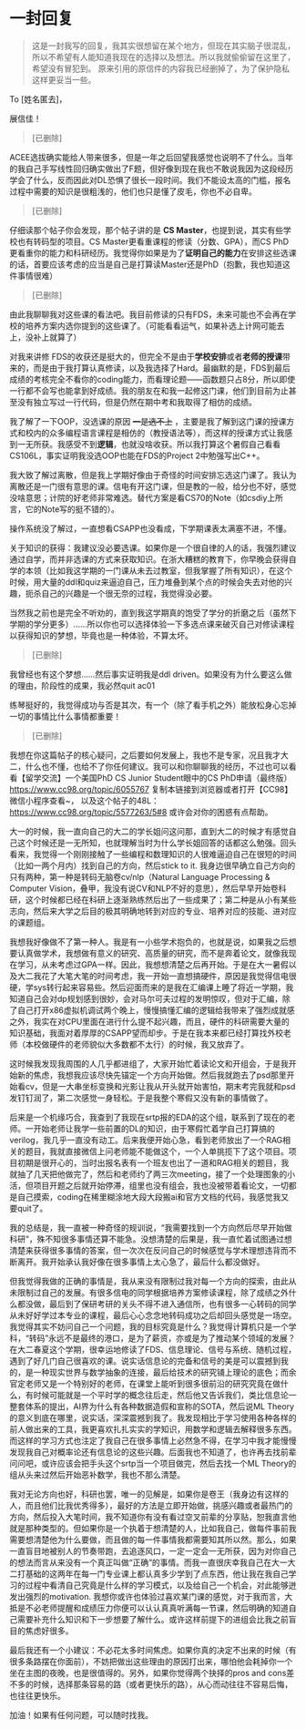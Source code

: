 # 一封回复

> 这是一封我写的回复，我其实很想留在某个地方，但现在其实脑子很混乱，所以不希望有人能知道我现在的选择以及想法。所以我就偷偷留在这里了，希望没有冒犯到。
> 原来引用的原信件的内容我已经删掉了，为了保护隐私这样更妥当一些。

To [姓名匿去]，

展信佳！

>  [已删除]

ACEE选拔确实能给人带来很多，但是一年之后回望我感觉也说明不了什么。当年的我自己手写线性回归确实做出了F题，但好像到现在我也不敢说我因为这段经历学会了什么，反而因此对DL恐惧了很长一段时间。我们不能设太高的门槛，报名过程中需要的知识是很粗浅的，他们也只是懂了皮毛，你也不必自卑。

> [已删除]

仔细读那个帖子你会发现，那个帖子讲的是 **CS Master**，也提到说，其实有些学校也有转码型的项目。CS Master更看重课程的修读（分数、GPA），而CS PhD更看重你的能力和科研经历。我觉得你如果是为了**证明自己的能力**在安排这些选课的话，首要应该考虑的应当是自己是打算读Master还是PhD（抱歉，我也知道这件事情很难）

> [已删除]

由此我聊聊我对这些课的看法吧。我目前修读的只有FDS，未来可能也不会再在学校的培养方案内选你提到的这些课了。（可能看看运气，如果补选上计网可能去上，没补上就算了）

对我来讲修 FDS的收获还是挺大的，但完全不是由于**学校安排**或者**老师的授课**带来的，而是由于我打算认真修读，以及我选择了Hard。最幽默的是，FDS到最后成绩的考核完全不看你的coding能力，而看理论题——函数题只占8分，所以即使一行都不会写也能拿到好成绩。我的朋友在和我一起修这门课，他们到目前为止甚至没有独立写过一行代码，但是仍然在期中考和我取得了相仿的成绩。

我了解了一下OOP，没选课的原因 ~~一是选不上~~ ，主要是我了解到这门课的授课方式和校内的众多编程语言课程是相仿的（教授语法等），而这样的授课方式让我感到一无所获。我感受不到**逻辑**，也就没啥收获。所以我打算这个暑假自己看看CS106L，事实证明我没选OOP也能在FDS的Project 2中勉强写出C++。

我大致了解过离散，但是我上学期好像由于奇怪的时间安排忘选这门课了。我认为离散还是一门很有意思的课。信电有开这门课，但是教的一般，给分也不好，感觉没啥意思；计院的好老师非常难选。替代方案是看CS70的Note（如csdiy上所言，它的Note写的挺不错的）。

操作系统没了解过，一直想看CSAPP也没看成，下学期课表太满塞不进，不懂。

关于知识的获得：我建议没必要选课。如果你是一个很自律的人的话，我强烈建议通过自学，而并非选课的方式来获取知识。在浙大糟糕的教育下，你早晚会获得自学的本领（比如我这学期的一门课从未去过教室，但我掌握了所有知识），在这个时候，用大量的ddl和quiz来逼迫自己，压力堆叠到某个点的时候会失去对他的兴趣，扼杀自己的兴趣是一个很无奈的过程，我觉得没必要。

当然我之前也是完全不听劝的，直到我这学期真的饱受了学分的折磨之后（虽然下学期的学分更多）……所以你也可以选择体验一下多选点课来破灭自己对修读课程以获得知识的梦想，毕竟也是一种体验，不算太坏。

> [已删除]

我曾经也有这个梦想……然后事实证明我是ddl driven。如果没有为什么要这么做的理由，阶段性的成果，我必然quit ac01

练琴挺好的，我觉得成功与否是其次，有一个（除了看手机之外）能放松身心忘掉一切的事情比什么事情都重要！

> [已删除]

我想在你这篇帖子的核心疑问，之后要如何发展上，我也不是专家，况且我才大二，什么也不懂，也给不了你任何建议。我可以和你聊聊我的经历，不过也可以看看【留学交流】一个美国PhD CS Junior Student眼中的CS PhD申请（最终版） https://www.cc98.org/topic/6055767 复制本链接到浏览器或者打开【CC98】微信小程序查看~， 以及这个帖子的48L： https://www.cc98.org/topic/5577263/5#8 或许会对你的困惑有点帮助。

大一的时候，我一直向自己的大二的学长姐问这问那，直到大二的时候才有感觉自己这个时候还是一无所知，也就理解当时为什么学长姐回答的话都这么勉强。回头看来，我觉得一个刚刚接触了一些编程和数理知识的人很难逼迫自己在很短的时间（比如一两个月内）找到自己的方向，然后stick to it. 我身边很早确立自己方向的只有两种，第一种是转码无脑卷cv/nlp（Natural Language Processing & Computer Vision，叠甲，我没有说CV和NLP不好的意思），然后早早开始卷科研，这个时候都已经在科研上逐渐熟练然后出了一些成果了；第二种是从小有某些志向，然后来大学之后目的极其明确地转到对应的专业、培养对应的技能、进对应的课题组。

我想我好像做不了第一种人。我是有一小些学术抱负的，也就是说，如果我之后想要认真做学术，我想做有意义的研究、高质量的研究，而不是奔着论文，就像我现在学习，从未考虑过GPA一样。因此，我想想清楚之后再开始。于是在大一暑假以及大二我花了大笔大笔的时间考虑，我一开始一直想搞硬件，原因是我觉得信电很硬，学sys转行起来容易些。然后迎面而来的是我在汇编课上睡了将近一学期，我知道自己会对dp规划感到很妙，会对马尔可夫过程的发明惊叹，但对于汇编，除了自己打开x86虚拟机调试两个晚上，慢慢搞懂汇编的逻辑给我带来了强烈成就感之外，我实在对CPU里面在进行什么提不起兴趣，而且，硬件的科研需要大量的知识基础，我面对着厚厚的CSAPP望而却步。于是在我本来都已经打算找外校老师（本校做硬件的老师貌似大多数都不太行）的时候，我又放弃了。

这时候我发现我周围的人几乎都进组了，大家开始忙着读论文和开组会，于是我开始新的焦虑，我想我应该尽快先锚定一个方向开始做。然后我就跑去了psd那里开始看cv，但是一大串坐标变换和光影让我从开头就开始害怕，期末考完我就和psd发钉钉润了，第二次感觉一身轻松。于是我整个寒假又没有新的事情做了。

后来是一个机缘巧合，我查到了我现在srtp报的EDA的这个组，联系到了现在的老师。一开始老师让我学一些前置的DL的知识，由于寒假忙着学自己打算搞的verilog，我几乎一直没有动工。后来我便开始心急，看到老师放出了一个RAG相关的题目，我就直接微信上问老师能不能做这个，一个人单挑揽下了这个项目。项目初期是很开心的，当时出报名表有一个班友也出了一道和RAG相关的题目，我就抽了几天把他做完了，然后和老师约了两三次meeting，接了一个处理图象的小活，但项目开题之后就开始停滞，组里也没有组会，我也没被带着看论文，一切都是自己摸索，coding在稀里糊涂地大段大段搬ai和官方文档的代码，我感觉我又要quit了。

我的总结是，我一直被一种奇怪的规训说，“我需要找到一个方向然后尽早开始做科研”，殊不知很多事情还算不能急。没想清楚的后果是，我一直忙着试图通过想清楚来获得很多事情的答案，但一次次在反问自己的时候感觉与学术理想违背而不断离开。我开始承认我好像在很多事情上太心急了，最后什么都没做好。

但我觉得我做的正确的事情是，我从来没有限制过我对每一个方向的探索，由此从未限制过自己的发展。有很多信电的同学根据培养方案修读课程，除了成绩之外什么都没做，最后到了保研考研的关头不得不进入通信所，也有很多一心转码的同学从未好好学过本专业的课程，最后心心念念地转码成功之后却回头感觉是一场空。我觉得其实不妨问自己一个问题，我的目标究竟是什么？我觉得计算机只是一个学科，“转码”永远不是最终的港口，是为了薪资，亦或是为了推动某个领域的发展？在大二春夏这个学期，很幸运地修读了FDS、信息理论、信号与系统、随机过程，遇到了好几门自己很喜欢的课。说实话信息论的完备和信号的美是可以震撼到我的，是一种现实世界与数学抽象的连接，最后给技术的研究铺上理论的底色；而余官定老师又是一个特别好的老师，在课堂上能听到很多很前沿的研究究竟在做什么，有时候可能就是一个平时学的概念往后走，然后他又告诉我们，类比信息论一整套体系的提出，AI界为什么有各种数据造假和宣称的SOTA，然后说ML Theory的意义到底在哪里，说实话，深深震撼到我了。我发现相比于学习使用各种各样的前人做出来的工具，我更喜欢扎扎实实的学知识，用数学和逻辑去解释很多东西。而这样的学习方式也注定了我自己在很多事情上必然急不得，在学习中我才能慢慢发现我自己对概率论还有信息论的这些兴趣。后面我也不知道了，也许再去找前辈问问吧，或许应该会把手头这个srtp当一个项目做完，然后去找一个ML Theory的组从头来过然后开始恶补数学，我也不那么清楚。

我对无论方向也好，科研也罢，唯一的见解是，如果你是卷王（我身边有这样的人，而且他们比我优秀得多），最好的方法是立即开始做，挑感兴趣或者最热门的方向，然后投入大笔时间，我不知道你有没有看过空叉前辈的分享贴，恕我直言他就是那种类型的。但如果你是一个执着于想清楚的人，比如我自己，做每件事前我需要想清楚他为什么要做，而且做的每一件事情我都需要知其所以然。那么，如果一直盲目地被别人的节奏带跑，去追逐风口，一定一定会一无所获，因为对你自己的想法而言从来没有一个真正叫做“正确”的事情。而我一直很庆幸我自己在大一大二打基础的这两年在每一门专业课上都认真多少学到了点东西，他让我在我自己学习的过程中看清自己究竟是什么样的学习模式，以及给自己一个机会，对此能够迸发出强烈的motivation. 我想你或许也体验过喜欢某门课的感觉，对于我而言，大抵是不必老师提醒和成绩压力你便可以认认真真听满每一节课，然后明确的知道自己需要补充什么知识和下一步想要了解什么。或许这样前提下的进组会比我之前盲目的焦虑好很多。

最后我还有一个小建议：不必花太多时间焦虑。如果你真的决定不出来的时候（有很多条路摆在你面前），不妨把做出这些理由的原因打出来，哪怕他会耗掉你一个坐在主图的夜晚，也是很值得的。另外，如果你觉得两个抉择的pros and cons差不多的时候，选择那条容易的路（或者更快乐的路），从心而动往往不容易后悔，也往往更快乐。

加油！如果有任何问题，可以随时找我。